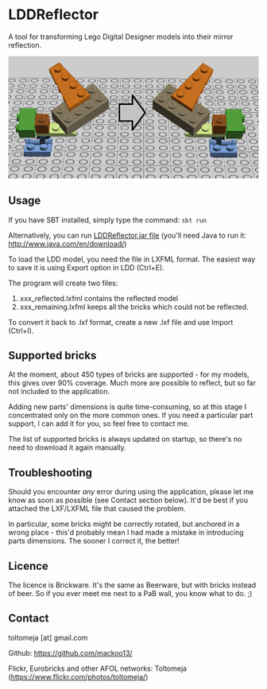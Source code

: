 # LDDReflector
A tool for transforming Lego Digital Designer models into their mirror reflection.

![Example](doc/lddr_example.png?raw=true "Example")

## Usage
If you have SBT installed, simply type the command:
`sbt run`

Alternatively, you can run [LDDReflector.jar file](https://www.dropbox.com/s/8tmy4wqkyu95tz1/jar.rar?dl=0) (you'll need Java to run it: http://www.java.com/en/download/)

To load the LDD model, you need the file in LXFML format. The easiest way to save it is using Export option in LDD (Ctrl+E).

The program will create two files:

1. xxx_reflected.lxfml contains the reflected model
2. xxx_remaining.lxfml keeps all the bricks which could not be reflected.

To convert it back to .lxf format, create a new .lxf file and use Import (Ctrl+I).

## Supported bricks

At the moment, about 450 types of bricks are supported - for my models, this gives over 90% coverage. Much more are possible to reflect, but so far not included to the application.

Adding new parts' dimensions is quite time-consuming, so at this stage I concentrated only on the more common ones.
If you need a particular part support, I can add it for you, so feel free to contact me.

The list of supported bricks is always updated on startup, so there's no need to download it again manually.

## Troubleshooting
Should you encounter *any* error during using the application, please let me know as soon as possible (see Contact section below).
It'd be best if you attached the LXF/LXFML file that caused the problem.

In particular, some bricks might be correctly rotated, but anchored in a wrong place - this'd probably mean I had made a mistake in introducing parts dimensions.
The sooner I correct it, the better!

## Licence
The licence is Brickware. It's the same as Beerware, but with bricks instead of beer.
So if you ever meet me next to a PaB wall, you know what to do. ;)

## Contact
toltomeja [at] gmail.com

Github: https://github.com/mackoo13/

Flickr, Eurobricks and other AFOL networks: Toltomeja (https://www.flickr.com/photos/toltomeja/)
